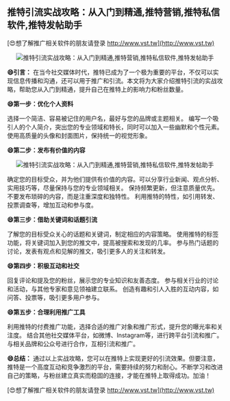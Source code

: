 ## **推特引流实战攻略：从入门到精通,推特营销,推特私信软件,推特发帖助手**

[😍想了解推广相关软件的朋友请登录 http://www.vst.tw](http://www.vst.tw)

 <center><img src="https://vst.tw/MP4/tuiguang/png/5.png" alt="推特引流实战攻略：从入门到精通,推特营销,推特私信软件,推特发帖助手"></center>

**😄引言：**
在当今社交媒体时代，推特已成为了一个极为重要的平台，不仅可以实现信息传播和沟通，还可以用于推广和引流。本文将为大家介绍推特引流的实战攻略，帮助您从入门到精通，提升自己在推特上的影响力和粉丝数量。

**😄第一步：优化个人资料**

选择一个简洁、容易被记住的用户名，最好与您的品牌或主题相关。
编写一个吸引人的个人简介，突出您的专业领域和特长，同时可以加入一些幽默和个性元素。
使用高质量的头像和封面图片，保持统一的视觉形象。

**😄第二步：发布有价值的内容**

 <center><img src="https://vst.tw/MP4/tuiguang/png/2.png" alt="推特引流实战攻略：从入门到精通,推特营销,推特私信软件,推特发帖助手"></center>

确定您的目标受众，并为他们提供有价值的内容。可以分享行业新闻、观点分析、实用技巧等，尽量保持与您的专业领域相关。
保持频繁更新，但注意质量优先。不要发布琐碎的内容，而是注重深度和独特性。
利用推特的特性，如引用转发、投票调查等，增加互动和参与度。

**😄第三步：借助关键词和话题引流**

了解您的目标受众关心的话题和关键词，制定相应的内容策略。
使用推特的标签功能，将关键词加入到您的推文中，提高被搜索和发现的几率。
参与热门话题的讨论，发表有观点和见解的推文，吸引更多人的关注和转发。

**😄第四步：积极互动和社交**

回复评论和提及您的粉丝，展示您的专业知识和友善态度。
参与相关行业的讨论和活动，与其他专家和意见领袖建立联系。
创造有趣和引人入胜的互动内容，如问答、投票等，吸引更多用户参与。

**😄第五步：合理利用推广工具**

利用推特的付费推广功能，选择合适的推广对象和推广形式，提升您的曝光率和关注度。
结合其他社交媒体平台，如微博、Instagram等，进行跨平台引流和推广。
与相关品牌和公众号进行合作，互相引流和推广。

**😄总结：**
通过以上实战攻略，您可以在推特上实现更好的引流效果。但要注意，推特是一个高度互动和竞争激烈的平台，需要持续的努力和耐心。不断学习和改进自己的策略，与粉丝建立真实而稳固的连接，才能在推特上取得成功。加油！

[😍想了解推广相关软件的朋友请登录 http://www.vst.tw](http://www.vst.tw)



